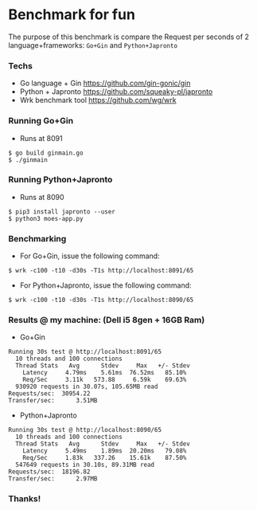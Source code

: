 # Benchmark for fun

The purpose of this benchmark is compare the Request per seconds of 2 language+frameworks: `Go+Gin` and `Python+Japronto`

### Techs
* Go language + Gin https://github.com/gin-gonic/gin 
* Python + Japronto https://github.com/squeaky-pl/japronto
* Wrk benchmark tool https://github.com/wg/wrk

### Running Go+Gin

* Runs at 8091

```
$ go build ginmain.go
$ ./ginmain
```

### Running Python+Japronto

* Runs at 8090

``` 
$ pip3 install japronto --user
$ python3 moes-app.py
```

### Benchmarking

* For Go+Gin, issue the following command:
```
$ wrk -c100 -t10 -d30s -T1s http://localhost:8091/65
```

* For Python+Japronto, issue the following command:
```
$ wrk -c100 -t10 -d30s -T1s http://localhost:8090/65
```

### Results @ my machine: (Dell i5 8gen + 16GB Ram)

* Go+Gin
```
Running 30s test @ http://localhost:8091/65
  10 threads and 100 connections
  Thread Stats   Avg      Stdev     Max   +/- Stdev
    Latency     4.79ms    5.61ms  76.52ms   85.10%
    Req/Sec     3.11k   573.88     6.59k    69.63%
  930920 requests in 30.07s, 105.65MB read
Requests/sec:  30954.22
Transfer/sec:      3.51MB
```

* Python+Japronto
```
Running 30s test @ http://localhost:8090/65
  10 threads and 100 connections
  Thread Stats   Avg      Stdev     Max   +/- Stdev
    Latency     5.49ms    1.89ms  20.20ms   79.08%
    Req/Sec     1.83k   337.26    15.61k    87.50%
  547649 requests in 30.10s, 89.31MB read
Requests/sec:  18196.82
Transfer/sec:      2.97MB
```

### Thanks!
